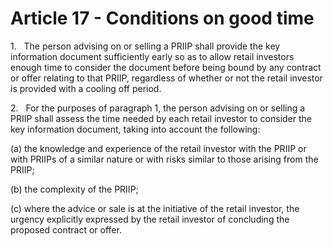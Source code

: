 # Article 17 - Conditions on good time


1.   The person advising on or selling a PRIIP shall provide the key information document sufficiently early so as to allow retail investors enough time to consider the document before being bound by any contract or offer relating to that PRIIP, regardless of whether or not the retail investor is provided with a cooling off period.

2.   For the purposes of paragraph 1, the person advising on or selling a PRIIP shall assess the time needed by each retail investor to consider the key information document, taking into account the following:

(a) the knowledge and experience of the retail investor with the PRIIP or with PRIIPs of a similar nature or with risks similar to those arising from the PRIIP;

(b) the complexity of the PRIIP;

(c) where the advice or sale is at the initiative of the retail investor, the urgency explicitly expressed by the retail investor of concluding the proposed contract or offer.
